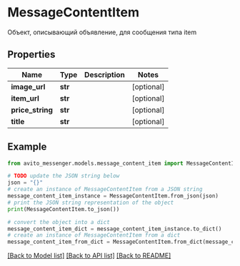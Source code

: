 # MessageContentItem

Объект, описывающий объявление, для сообщения типа item

## Properties

Name | Type | Description | Notes
------------ | ------------- | ------------- | -------------
**image_url** | **str** |  | [optional] 
**item_url** | **str** |  | [optional] 
**price_string** | **str** |  | [optional] 
**title** | **str** |  | [optional] 

## Example

```python
from avito_messenger.models.message_content_item import MessageContentItem

# TODO update the JSON string below
json = "{}"
# create an instance of MessageContentItem from a JSON string
message_content_item_instance = MessageContentItem.from_json(json)
# print the JSON string representation of the object
print(MessageContentItem.to_json())

# convert the object into a dict
message_content_item_dict = message_content_item_instance.to_dict()
# create an instance of MessageContentItem from a dict
message_content_item_from_dict = MessageContentItem.from_dict(message_content_item_dict)
```
[[Back to Model list]](../README.md#documentation-for-models) [[Back to API list]](../README.md#documentation-for-api-endpoints) [[Back to README]](../README.md)


